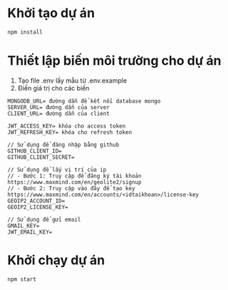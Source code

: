 # Khởi tạo dự án

```sh
npm install
```

# Thiết lập biến môi trường cho dự án

1. Tạo file .env lấy mẫu từ .env.example
2. Điền giá trị cho các biến
  
```env
MONGODB_URL= đường dẫn để kết nối database mongo
SERVER_URL= đường dẫn của server
CLIENT_URL= đường dẫn của client

JWT_ACCESS_KEY= khóa cho access token
JWT_REFRESH_KEY= khóa cho refresh token

// Sử dụng để đăng nhập bằng github
GITHUB_CLIENT_ID=
GITHUB_CLIENT_SECRET=

// Sử dụng để lấy vị trí của ip
// - Bước 1: Truy cập để đăng ký tài khoản https://www.maxmind.com/en/geolite2/signup
// - Bước 2: Truy cập vào đây để tạo key https://www.maxmind.com/en/accounts/<idtaikhoan>/license-key
GEOIP2_ACCOUNT_ID=
GEOIP2_LICENSE_KEY=

// Sử dụng để gửi email
GMAIL_KEY=
JWT_EMAIL_KEY=
```

# Khởi chạy dự án
```sh
npm start
```

